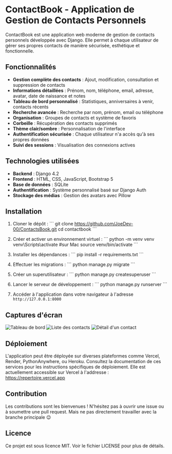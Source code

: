 # ContactBook - Application de Gestion de Contacts Personnels

ContactBook est une application web moderne de gestion de contacts personnels développée avec Django. Elle permet à chaque utilisateur de gérer ses propres contacts de manière sécurisée, esthétique et fonctionnelle.

## Fonctionnalités

- **Gestion complète des contacts** : Ajout, modification, consultation et suppression de contacts
- **Informations détaillées** : Prénom, nom, téléphone, email, adresse, avatar, date de naissance et notes
- **Tableau de bord personnalisé** : Statistiques, anniversaires à venir, contacts récents
- **Recherche avancée** : Recherche par nom, prénom, email ou téléphone
- **Organisation** : Groupes de contacts et système de favoris
- **Corbeille** : Récupération des contacts supprimés
- **Thème clair/sombre** : Personnalisation de l'interface
- **Authentification sécurisée** : Chaque utilisateur n'a accès qu'à ses propres données
- **Suivi des sessions** : Visualisation des connexions actives

## Technologies utilisées

- **Backend** : Django 4.2
- **Frontend** : HTML, CSS, JavaScript, Bootstrap 5
- **Base de données** : SQLite 
- **Authentification** : Système personnalisé basé sur Django Auth
- **Stockage des médias** : Gestion des avatars avec Pillow

## Installation

1. Cloner le dépôt :
   \`\`\`
   git clone https://github.com/JoeDev-00/ContactsBook.git
   cd contactbook
   \`\`\`

2. Créer et activer un environnement virtuel :
   \`\`\`
   python -m venv venv
   venv\Scripts\activate #sur Mac source venv/bin/activate
   \`\`\`

3. Installer les dépendances :
   \`\`\`
   pip install -r requirements.txt
   \`\`\`

4. Effectuer les migrations :
   \`\`\`
   python manage.py migrate
   \`\`\`

5. Créer un superutilisateur :
   \`\`\`
   python manage.py createsuperuser
   \`\`\`

6. Lancer le serveur de développement :
   \`\`\`
   python manage.py runserver
   \`\`\`

7. Accéder à l'application dans votre navigateur à l'adresse `http://127.0.0.1:8000`

## Captures d'écran

![Tableau de bord](screenshots/dashboard.png)
![Liste des contacts](screenshots/contact_list.png)
![Détail d'un contact](screenshots/contact_detail.png)

## Déploiement

L'application peut être déployée sur diverses plateformes comme Vercel, Render, PythonAnywhere, ou Heroku. Consultez la documentation de ces services pour les instructions spécifiques de déploiement.
Elle est actuellement accessible sur Vercel à l'addresse : https://repertoire.vercel.app

## Contribution

Les contributions sont les bienvenues ! N'hésitez pas à ouvrir une issue ou à soumettre une pull request.
Mais ne pas directement travailler avec la branche principale 😉

## Licence

Ce projet est sous licence MIT. Voir le fichier LICENSE pour plus de détails.
